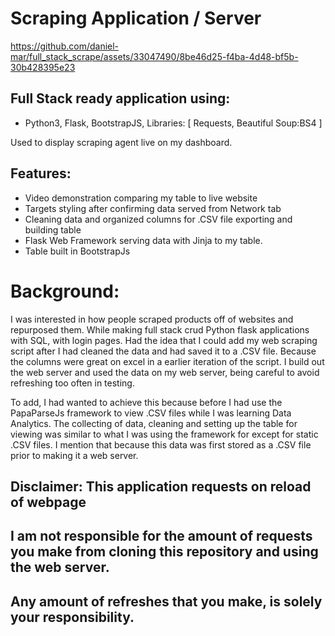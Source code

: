 # Scraping Application / Server
https://github.com/daniel-mar/full_stack_scrape/assets/33047490/8be46d25-f4ba-4d48-bf5b-30b428395e23

## Full Stack ready application using:
- Python3, Flask, BootstrapJS, Libraries: [ Requests, Beautiful Soup:BS4 ]

Used to display scraping agent live on my dashboard.
## Features:
- Video demonstration comparing my table to live website
- Targets styling after confirming data served from Network tab
- Cleaning data and organized columns for .CSV file exporting and building table
- Flask Web Framework serving data with Jinja to my table.
- Table built in BootstrapJs

# Background: 
I was interested in how people scraped products off of websites and repurposed them. While making full stack crud Python flask applications with SQL, with login pages.
Had the idea that I could add my web scraping script after I had cleaned the data and had saved it to a .CSV file. Because the columns were great on excel in a earlier iteration of the script. I build out the web server and used the data on my web server, being careful to avoid refreshing too often in testing.

To add, I had wanted to achieve this because before I had use the PapaParseJs framework to view .CSV files while I was learning Data Analytics.
The collecting of data, cleaning and setting up the table for viewing was similar to what I was using the framework for except for static .CSV files.
I mention that because this data was first stored as a .CSV file prior to making it a web server.


## Disclaimer: This application requests on reload of webpage
## I am not responsible for the amount of requests you make from cloning this repository and using the web server.
## Any amount of refreshes that you make, is solely your responsibility.
